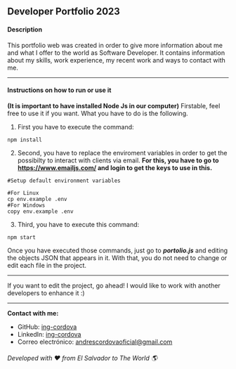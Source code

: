 ## Developer Portfolio 2023

#### Description
This portfolio web was created in order to give more information about me and what I offer to the world as Software Developer. It contains information about my skills, work experience, my recent work and ways to contact with me. 

-------------------------------------------------------------------------------

#### Instructions on how to run or use it

**(It is important to have installed Node Js in our computer)**
Firstable, feel free to use it if you want. What you have to do is the following.

1. First you have to execute the command:

```node
npm install
```

2. Second, you have to replace the enviroment variables in order to get the possibilty to interact with clients via email.
**For this, you have to go to https://www.emailjs.com/ and login to get the keys to use in this.**

```
#Setup default environment variables

#For Linux
cp env.example .env
#For Windows
copy env.example .env
```

3. Third, you have to execute this command:
```node
npm start
```

Once you have executed those commands, just go to ***portolio.js*** and editing the objects JSON that appears in it. With that, you do not need to change or edit each file in the project. 

-------------------------------------------------------------------------------

If you want to edit the project, go ahead! I would like to work with another developers to enhance it :)

-------------------------------------------------------------------------------

**Contact with me:**
- GitHub: [ing-cordova](https://github.com/ing-cordova/)
- LinkedIn: [ing-cordova](https://www.linkedin.com/in/ing-cordova/)
- Correo electrónico: [andrescordovaoficial@gmail.com](mailto:andrescordovaoficial@gmail.com)

###### Developed with ❤️ from El Salvador to The World 🌎